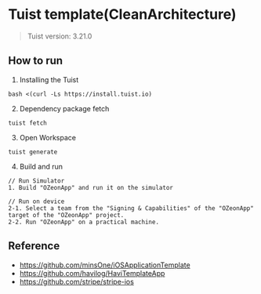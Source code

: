 # Tuist template(CleanArchitecture)
> Tuist version: 3.21.0

## How to run

1. Installing the Tuist
```
bash <(curl -Ls https://install.tuist.io)
```

2. Dependency package fetch
```
tuist fetch
```

3. Open Workspace
```
tuist generate
```

4. Build and run
```
// Run Simulator
1. Build "OZeonApp" and run it on the simulator

// Run on device
2-1. Select a team from the "Signing & Capabilities" of the "OZeonApp" target of the "OZeonApp" project.
2-2. Run "OZeonApp" on a practical machine.
```

## Reference 
- https://github.com/minsOne/iOSApplicationTemplate
- https://github.com/havilog/HaviTemplateApp
- https://github.com/stripe/stripe-ios
